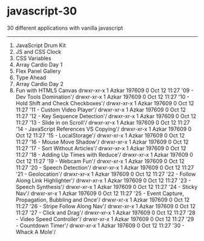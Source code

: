 # javascript-30
30 different applications with vanilla javascript
***
1.  JavaScript Drum Kit
2.  JS and CSS Clock
3.  CSS Variables
4.  Array Cardio Day 1
5.  Flex Panel Gallery
6.  Type Ahead
7.  Array Cardio Day 2
8.  Fun with HTML5 Canvas
drwxr-xr-x 1 Azkar 197609  0 Oct 12 11:27 '09 - Dev Tools Domination'/
drwxr-xr-x 1 Azkar 197609  0 Oct 12 11:27 '10 - Hold Shift and Check Checkboxes'/
drwxr-xr-x 1 Azkar 197609  0 Oct 12 11:27 '11 - Custom Video Player'/
drwxr-xr-x 1 Azkar 197609  0 Oct 12 11:27 '12 - Key Sequence Detection'/
drwxr-xr-x 1 Azkar 197609  0 Oct 12 11:27 '13 - Slide in on Scroll'/
drwxr-xr-x 1 Azkar 197609  0 Oct 12 11:27 '14 - JavaScript References VS Copying'/
drwxr-xr-x 1 Azkar 197609  0 Oct 12 11:27 '15 - LocalStorage'/
drwxr-xr-x 1 Azkar 197609  0 Oct 12 11:27 '16 - Mouse Move Shadow'/
drwxr-xr-x 1 Azkar 197609  0 Oct 12 11:27 '17 - Sort Without Articles'/
drwxr-xr-x 1 Azkar 197609  0 Oct 12 11:27 '18 - Adding Up Times with Reduce'/
drwxr-xr-x 1 Azkar 197609  0 Oct 12 11:27 '19 - Webcam Fun'/
drwxr-xr-x 1 Azkar 197609  0 Oct 12 11:27 '20 - Speech Detection'/
drwxr-xr-x 1 Azkar 197609  0 Oct 12 11:27 '21 - Geolocation'/
drwxr-xr-x 1 Azkar 197609  0 Oct 12 11:27 '22 - Follow Along Link Highlighter'/
drwxr-xr-x 1 Azkar 197609  0 Oct 12 11:27 '23 - Speech Synthesis'/
drwxr-xr-x 1 Azkar 197609  0 Oct 12 11:27 '24 - Sticky Nav'/
drwxr-xr-x 1 Azkar 197609  0 Oct 12 11:27 '25 - Event Capture, Propagation, Bubbling and Once'/
drwxr-xr-x 1 Azkar 197609  0 Oct 12 11:27 '26 - Stripe Follow Along Nav'/
drwxr-xr-x 1 Azkar 197609  0 Oct 12 11:27 '27 - Click and Drag'/
drwxr-xr-x 1 Azkar 197609  0 Oct 12 11:27 '28 - Video Speed Controller'/
drwxr-xr-x 1 Azkar 197609  0 Oct 12 11:27 '29 - Countdown Timer'/
drwxr-xr-x 1 Azkar 197609  0 Oct 12 11:27 '30 - Whack A Mole'/
